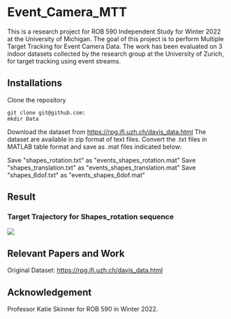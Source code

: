 # Event_Camera_MTT
This is a research project for ROB 590 Independent Study for Winter 2022 at the University of Michigan. The goal of this project is to perform Multiple Target Tracking for Event Camera Data. The work has been evaluated on 3 indoor datasets collected by the research group at the University of Zurich, for target tracking using event streams. 
## Installations
Clone the repository
```
git clone git@github.com:
mkdir Data
```
Download the dataset from https://rpg.ifi.uzh.ch/davis_data.html
The dataset are available in zip format of text files. Convert the .txt files in MATLAB table format and save as .mat files indicated below:

Save "shapes_rotation.txt" as "events_shapes_rotation.mat"
Save "shapes_translation.txt" as "events_shapes_translation.mat"
Save "shapes_6dof.txt" as "events_shapes_6dof.mat"

## Result
### Target Trajectory for Shapes_rotation sequence
![](scripts/images/)

## Relevant Papers and Work

Original Dataset: https://rpg.ifi.uzh.ch/davis_data.html

## Acknowledgement
Professor Katie Skinner for ROB 590 in Winter 2022.
